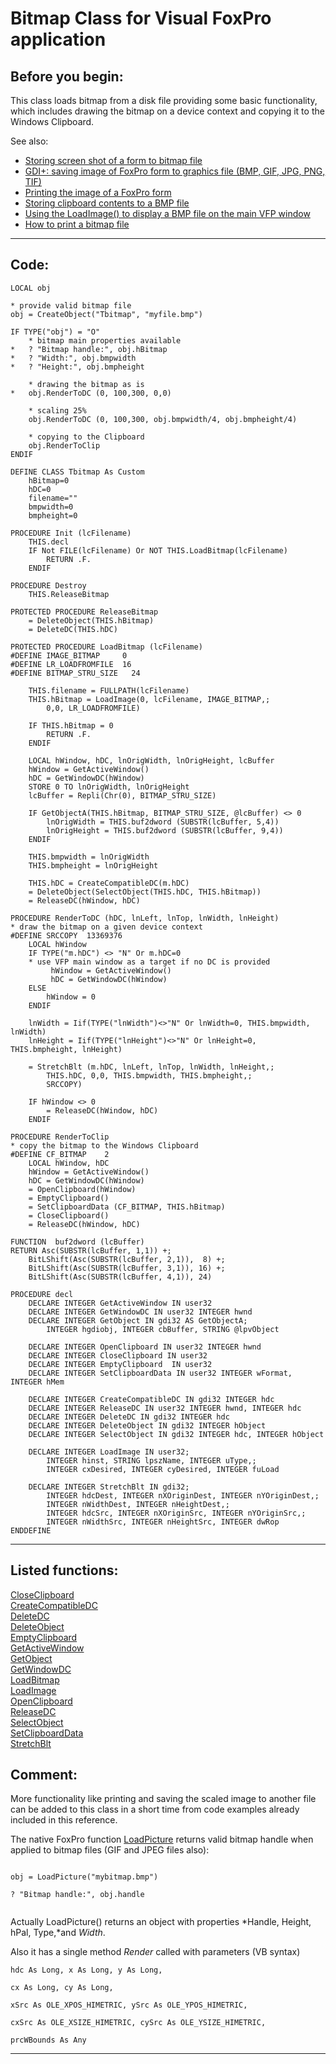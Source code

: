 
# Bitmap Class for Visual FoxPro application

## Before you begin:
This class loads bitmap from a disk file providing some basic functionality, which includes drawing the bitmap on a device context and copying it to the Windows Clipboard.  

See also:

* [Storing screen shot of a form to bitmap file](sample_187.md)  
* [GDI+: saving image of FoxPro form to graphics file (BMP, GIF, JPG, PNG, TIF) ](sample_454.md)  
* [Printing the image of a FoxPro form](sample_158.md)  
* [Storing clipboard contents to a BMP file](sample_189.md)  
* [Using the LoadImage() to display a BMP file on the main VFP window](sample_210.md)  
* [How to print a bitmap file](sample_211.md)  

  
***  


## Code:
```foxpro  
LOCAL obj

* provide valid bitmap file
obj = CreateObject("Tbitmap", "myfile.bmp")

IF TYPE("obj") = "O"
	* bitmap main properties available
*	? "Bitmap handle:", obj.hBitmap
*	? "Width:", obj.bmpwidth
*	? "Height:", obj.bmpheight
	
	* drawing the bitmap as is
*	obj.RenderToDC (0, 100,300, 0,0)

	* scaling 25%
	obj.RenderToDC (0, 100,300, obj.bmpwidth/4, obj.bmpheight/4)
	
	* copying to the Clipboard
	obj.RenderToClip
ENDIF

DEFINE CLASS Tbitmap As Custom
	hBitmap=0
	hDC=0
	filename=""
	bmpwidth=0
	bmpheight=0

PROCEDURE Init (lcFilename)
	THIS.decl
	IF Not FILE(lcFilename) Or NOT THIS.LoadBitmap(lcFilename)
		RETURN .F.
	ENDIF

PROCEDURE Destroy
	THIS.ReleaseBitmap

PROTECTED PROCEDURE ReleaseBitmap
	= DeleteObject(THIS.hBitmap)
	= DeleteDC(THIS.hDC)

PROTECTED PROCEDURE LoadBitmap (lcFilename)
#DEFINE IMAGE_BITMAP     0
#DEFINE LR_LOADFROMFILE  16
#DEFINE BITMAP_STRU_SIZE   24

	THIS.filename = FULLPATH(lcFilename)
	THIS.hBitmap = LoadImage(0, lcFilename, IMAGE_BITMAP,;
		0,0, LR_LOADFROMFILE)

	IF THIS.hBitmap = 0
		RETURN .F.
	ENDIF
	
	LOCAL hWindow, hDC, lnOrigWidth, lnOrigHeight, lcBuffer
	hWindow = GetActiveWindow()
	hDC = GetWindowDC(hWindow)
	STORE 0 TO lnOrigWidth, lnOrigHeight
	lcBuffer = Repli(Chr(0), BITMAP_STRU_SIZE)

	IF GetObjectA(THIS.hBitmap, BITMAP_STRU_SIZE, @lcBuffer) <> 0
		lnOrigWidth = THIS.buf2dword (SUBSTR(lcBuffer, 5,4))
		lnOrigHeight = THIS.buf2dword (SUBSTR(lcBuffer, 9,4))
	ENDIF

	THIS.bmpwidth = lnOrigWidth
	THIS.bmpheight = lnOrigHeight

	THIS.hDC = CreateCompatibleDC(m.hDC)
	= DeleteObject(SelectObject(THIS.hDC, THIS.hBitmap))
	= ReleaseDC(hWindow, hDC)

PROCEDURE RenderToDC (hDC, lnLeft, lnTop, lnWidth, lnHeight)
* draw the bitmap on a given device context
#DEFINE SRCCOPY  13369376
	LOCAL hWindow
	IF TYPE("m.hDC") <> "N" Or m.hDC=0
	* use VFP main window as a target if no DC is provided
		 hWindow = GetActiveWindow()
		 hDC = GetWindowDC(hWindow)
	ELSE
		hWindow = 0
	ENDIF

	lnWidth = Iif(TYPE("lnWidth")<>"N" Or lnWidth=0, THIS.bmpwidth, lnWidth)
	lnHeight = Iif(TYPE("lnHeight")<>"N" Or lnHeight=0, THIS.bmpheight, lnHeight)

	= StretchBlt (m.hDC, lnLeft, lnTop, lnWidth, lnHeight,;
		THIS.hDC, 0,0, THIS.bmpwidth, THIS.bmpheight,;
		SRCCOPY)

	IF hWindow <> 0
		= ReleaseDC(hWindow, hDC)
	ENDIF

PROCEDURE RenderToClip
* copy the bitmap to the Windows Clipboard
#DEFINE CF_BITMAP    2
	LOCAL hWindow, hDC
	hWindow = GetActiveWindow()
	hDC = GetWindowDC(hWindow)
	= OpenClipboard(hWindow)
	= EmptyClipboard()
	= SetClipboardData (CF_BITMAP, THIS.hBitmap)
	= CloseClipboard()
	= ReleaseDC(hWindow, hDC)

FUNCTION  buf2dword (lcBuffer)
RETURN Asc(SUBSTR(lcBuffer, 1,1)) +;
	BitLShift(Asc(SUBSTR(lcBuffer, 2,1)),  8) +;
	BitLShift(Asc(SUBSTR(lcBuffer, 3,1)), 16) +;
	BitLShift(Asc(SUBSTR(lcBuffer, 4,1)), 24)

PROCEDURE decl
	DECLARE INTEGER GetActiveWindow IN user32
	DECLARE INTEGER GetWindowDC IN user32 INTEGER hwnd
	DECLARE INTEGER GetObject IN gdi32 AS GetObjectA;
		INTEGER hgdiobj, INTEGER cbBuffer, STRING @lpvObject

	DECLARE INTEGER OpenClipboard IN user32 INTEGER hwnd
	DECLARE INTEGER CloseClipboard IN user32
	DECLARE INTEGER EmptyClipboard  IN user32
	DECLARE INTEGER SetClipboardData IN user32 INTEGER wFormat, INTEGER hMem

	DECLARE INTEGER CreateCompatibleDC IN gdi32 INTEGER hdc
	DECLARE INTEGER ReleaseDC IN user32 INTEGER hwnd, INTEGER hdc
	DECLARE INTEGER DeleteDC IN gdi32 INTEGER hdc
	DECLARE INTEGER DeleteObject IN gdi32 INTEGER hObject
	DECLARE INTEGER SelectObject IN gdi32 INTEGER hdc, INTEGER hObject

	DECLARE INTEGER LoadImage IN user32;
		INTEGER hinst, STRING lpszName, INTEGER uType,;
		INTEGER cxDesired, INTEGER cyDesired, INTEGER fuLoad

	DECLARE INTEGER StretchBlt IN gdi32;
		INTEGER hdcDest, INTEGER nXOriginDest, INTEGER nYOriginDest,;
		INTEGER nWidthDest, INTEGER nHeightDest,;
		INTEGER hdcSrc, INTEGER nXOriginSrc, INTEGER nYOriginSrc,;
		INTEGER nWidthSrc, INTEGER nHeightSrc, INTEGER dwRop
ENDDEFINE  
```  
***  


## Listed functions:
[CloseClipboard](../libraries/user32/CloseClipboard.md)  
[CreateCompatibleDC](../libraries/gdi32/CreateCompatibleDC.md)  
[DeleteDC](../libraries/gdi32/DeleteDC.md)  
[DeleteObject](../libraries/gdi32/DeleteObject.md)  
[EmptyClipboard](../libraries/user32/EmptyClipboard.md)  
[GetActiveWindow](../libraries/user32/GetActiveWindow.md)  
[GetObject](../libraries/gdi32/GetObject.md)  
[GetWindowDC](../libraries/user32/GetWindowDC.md)  
[LoadBitmap](../libraries/user32/LoadBitmap.md)  
[LoadImage](../libraries/user32/LoadImage.md)  
[OpenClipboard](../libraries/user32/OpenClipboard.md)  
[ReleaseDC](../libraries/user32/ReleaseDC.md)  
[SelectObject](../libraries/gdi32/SelectObject.md)  
[SetClipboardData](../libraries/user32/SetClipboardData.md)  
[StretchBlt](../libraries/gdi32/StretchBlt.md)  

## Comment:
More functionality like printing and saving the scaled image to another file can be added to this class in a short time from code examples already included in this reference.  
  
The native FoxPro function <a href="http://msdn.microsoft.com/library/default.asp?url=/library/en-us/fox7help/html/lngloadpicturelp_rp.asp">LoadPicture</a> returns valid bitmap handle when applied to bitmap files (GIF and JPEG files also):  
<code>  
	obj = LoadPicture("mybitmap.bmp")  
	? "Bitmap handle:", obj.handle  
</code>  
  
Actually LoadPicture() returns an object with properties *Handle, Height, hPal, Type,*and *Width*.  
  
Also it has a single method *Render* called with parameters (VB syntax)<code>  
	hdc As Long, x As Long, y As Long,   
	cx As Long, cy As Long,  
	xSrc As OLE_XPOS_HIMETRIC, ySrc As OLE_YPOS_HIMETRIC,  
	cxSrc As OLE_XSIZE_HIMETRIC, cySrc As OLE_YSIZE_HIMETRIC,  
	prcWBounds As Any</code>  
  
  
  
***  

